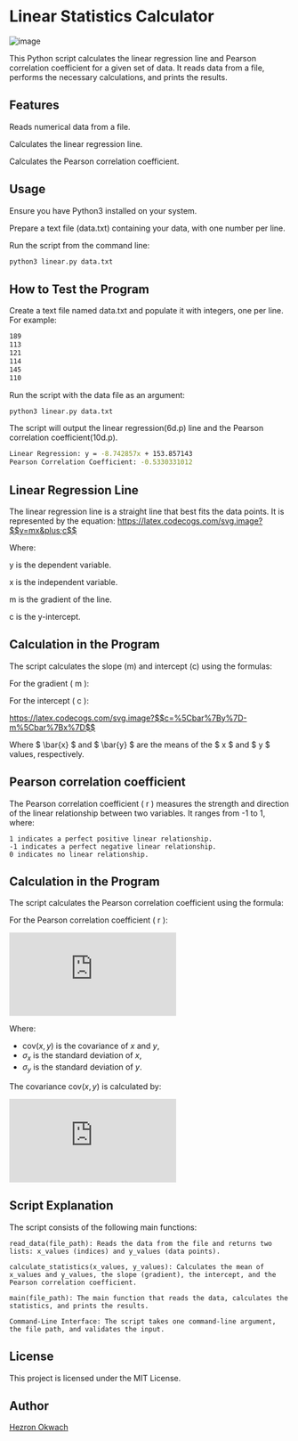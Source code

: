 # Linear Statistics Calculator
![image](https://images.prismic.io/turing/652ebbb1fbd9a45bcec81804_Linear_regression_algorithm_11zon_8506fa7116.webp?auto=format,compress)

This Python script calculates the linear regression line and Pearson correlation coefficient for a given set of data. It reads data from a file, performs the necessary calculations, and prints the results.
## Features

Reads numerical data from a file.

Calculates the linear regression line.

Calculates the Pearson correlation coefficient.

## Usage
Ensure you have Python3 installed on your system.

Prepare a text file (data.txt) containing your data, with one number per line.

 Run the script from the command line:
```bash
python3 linear.py data.txt
```
## How to Test the Program
Create a text file named data.txt and populate it with integers, one per line. For example:

```bash
189
113
121
114
145
110
```
Run the script with the data file as an argument:
```bash
python3 linear.py data.txt
```
The script will output the linear regression(6d.p) line and the Pearson correlation coefficient(10d.p).
```bash
Linear Regression: y = -8.742857x + 153.857143
Pearson Correlation Coefficient: -0.5330331012
```

## Linear Regression Line

The linear regression line is a straight line that best fits the data points. It is represented by the equation:
https://latex.codecogs.com/svg.image?$$y=mx&plus;c$$

Where:

y  is the dependent variable.

x is the independent variable.

m is the gradient of the line.

c is the y-intercept.

## Calculation in the Program

The script calculates the slope (m) and intercept (c) using the formulas:

For the gradient \( m \):

[](https://latex.codecogs.com/svg.image?$$m=%5Cfrac%7B%5Csum%7B(x_i-%5Cbar%7Bx%7D)(y_i-%5Cbar%7By%7D)%7D%7D%7B%5Csum%7B(x_i-%5Cbar%7Bx%7D)%5E2%7D%7D$$)

For the intercept \( c \):

https://latex.codecogs.com/svg.image?$$c=%5Cbar%7By%7D-m%5Cbar%7Bx%7D$$

Where $ \bar{x} $ and $ \bar{y} $ are the means of the $ x $ and $ y $ values, respectively.

## Pearson correlation coefficient

The Pearson correlation coefficient  \( r \) measures the strength and direction of the linear relationship between two variables. It ranges from -1 to 1, where:

    1 indicates a perfect positive linear relationship.
    -1 indicates a perfect negative linear relationship.
    0 indicates no linear relationship.

## Calculation in the Program

The script calculates the Pearson correlation coefficient using the formula:

For the Pearson correlation coefficient \( r \):

![Pearson Correlation Coefficient](https://latex.codecogs.com/svg.latex?r%20%3D%20%5Cfrac%7B%5Ctext%7Bcov%7D%28x%2C%20y%29%7D%7B%5Csigma_x%20%5Csigma_y%7D)

Where:
- $\text{cov}(x, y)$ is the covariance of $x$ and $y$,
- $\sigma_x$ is the standard deviation of $x$,
- $\sigma_y$ is the standard deviation of $y$.

The covariance $\text{cov}(x, y)$ is calculated by:

![Covariance](https://latex.codecogs.com/svg.latex?%5Ctext%7Bcov%7D%28x%2C%20y%29%20%3D%20%5Cfrac%7B%5Csum%7B%28x_i%20-%20%5Cbar%7Bx%7D%29%28y_i%20-%20%5Cbar%7By%7D%29%7D%7Bn-1%7D)


## Script Explanation

The script consists of the following main functions:

    read_data(file_path): Reads the data from the file and returns two lists: x_values (indices) and y_values (data points).

    calculate_statistics(x_values, y_values): Calculates the mean of x_values and y_values, the slope (gradient), the intercept, and the Pearson correlation coefficient.

    main(file_path): The main function that reads the data, calculates the statistics, and prints the results.

    Command-Line Interface: The script takes one command-line argument, the file path, and validates the input.

## License

This project is licensed under the MIT License.

## Author
[Hezron Okwach](https://github.com/hezronokwach) 